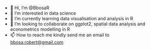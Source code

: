 - 👋 Hi, I’m @BbosaR
- 👀 I’m interested in data science
- 🌱 I’m currently learning data visualisation and analysis in R
- 💞️ I’m looking to collaborate on ggplot2, spatial data analysis and econometrics modelling in R 
- 📫 How to reach me kindly send me an email to bbosa.robert@gmail.com

<!---
BbosaR/BbosaR is a ✨ special ✨ repository because its `README.md` (this file) appears on your GitHub profile.
You can click the Preview link to take a look at your changes.
--->

